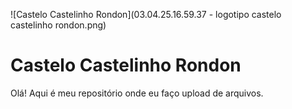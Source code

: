 ![Castelo Castelinho Rondon](03.04.25.16.59.37 - logotipo castelo castelinho rondon.png)
# Castelo Castelinho Rondon

Olá! Aqui é meu repositório onde eu faço upload de arquivos.
